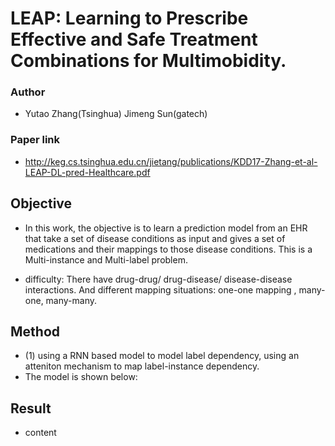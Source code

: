 # LEAP: Learning to Prescribe Effective and Safe Treatment Combinations for Multimobidity.

### Author
* Yutao Zhang(Tsinghua) Jimeng Sun(gatech)

### Paper link
* http://keg.cs.tsinghua.edu.cn/jietang/publications/KDD17-Zhang-et-al-LEAP-DL-pred-Healthcare.pdf

## Objective
* In this work, the objective is to learn a prediction model from an EHR that take a set of disease conditions as input 
and gives a set of medications and their mappings to those disease conditions. This is a Multi-instance and Multi-label problem.

* difficulty: There have drug-drug/ drug-disease/ disease-disease interactions. And different mapping situations: one-one mapping
, many-one, many-many.
## Method
* (1) using a RNN based model to model label dependency, using an atteniton mechanism to map label-instance dependency.
* The model is shown below:

## Result
* content

